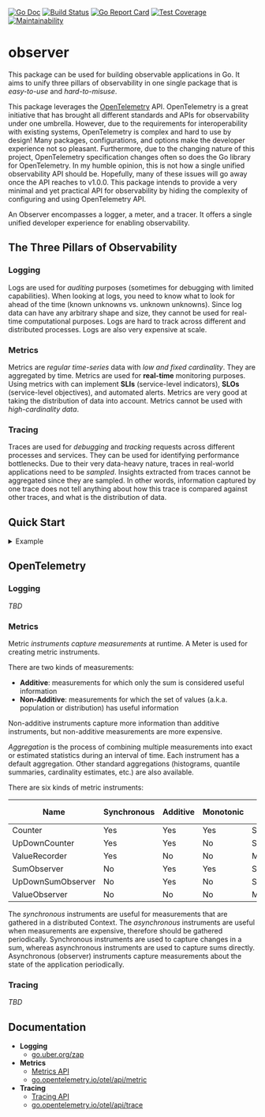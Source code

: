 [![Go Doc][godoc-image]][godoc-url]
[![Build Status][workflow-image]][workflow-url]
[![Go Report Card][goreport-image]][goreport-url]
[![Test Coverage][coverage-image]][coverage-url]
[![Maintainability][maintainability-image]][maintainability-url]

# observer

This package can be used for building observable applications in Go.
It aims to unify three pillars of observability in one single package that is _easy-to-use_ and _hard-to-misuse_.

This package leverages the [OpenTelemetry](https://opentelemetry.io) API.
OpenTelemetry is a great initiative that has brought all different standards and APIs for observability under one umbrella.
However, due to the requirements for interoperability with existing systems, OpenTelemetry is complex and hard to use by design!
Many packages, configurations, and options make the developer experience not so pleasant.
Furthermore, due to the changing nature of this project, OpenTelemetry specification changes often so does the Go library for OpenTelemetry.
In my humble opinion, this is not how a single unified observability API should be.
Hopefully, many of these issues will go away once the API reaches to v1.0.0.
This package intends to provide a very minimal and yet practical API for observability by hiding the complexity of configuring and using OpenTelemetry API.

An Observer encompasses a logger, a meter, and a tracer.
It offers a single unified developer experience for enabling observability.

## The Three Pillars of Observability

### Logging

Logs are used for _auditing_ purposes (sometimes for debugging with limited capabilities).
When looking at logs, you need to know what to look for ahead of the time (known unknowns vs. unknown unknowns).
Since log data can have any arbitrary shape and size, they cannot be used for real-time computational purposes.
Logs are hard to track across different and distributed processes. Logs are also very expensive at scale.

### Metrics

Metrics are _regular time-series_ data with _low and fixed cardinality_.
They are aggregated by time. Metrics are used for **real-time** monitoring purposes.
Using metrics with can implement **SLIs** (service-level indicators), **SLOs** (service-level objectives), and automated alerts.
Metrics are very good at taking the distribution of data into account.
Metrics cannot be used with _high-cardinality data_.

### Tracing

Traces are used for _debugging_ and _tracking_ requests across different processes and services.
They can be used for identifying performance bottlenecks.
Due to their very data-heavy nature, traces in real-world applications need to be _sampled_.
Insights extracted from traces cannot be aggregated since they are sampled.
In other words, information captured by one trace does not tell anything about how this trace is compared against other traces, and what is the distribution of data.

## Quick Start

<details>
  <summary>Example</summary>

```go
package main

import (
  "context"
  "net/http"
  "time"

  "github.com/moorara/observer"
  "go.opentelemetry.io/otel/api/correlation"
  "go.opentelemetry.io/otel/label"
  "go.opentelemetry.io/otel/api/metric"
  "go.uber.org/zap"
)

type instruments struct {
  reqCounter  metric.Int64Counter
  reqDuration metric.Float64ValueRecorder
}

func newInstruments(meter metric.Meter) *instruments {
  mm := metric.Must(meter)

  return &instruments{
    reqCounter:  mm.NewInt64Counter("requests_total", metric.WithDescription("the total number of requests")),
    reqDuration: mm.NewFloat64ValueRecorder("request_duration_seconds", metric.WithDescription("the duration of requests in seconds")),
  }
}

type server struct {
  observer    observer.Observer
  instruments *instruments
}

func (s *server) Handle(ctx context.Context) {
  // Tracing
  ctx, span := s.observer.Tracer().Start(ctx, "handle-request")
  defer span.End()

  start := time.Now()
  s.fetch(ctx)
  s.respond(ctx)
  duration := time.Now().Sub(start)

  labels := []label.KeyValue{
    label.String("method", "GET"),
    label.String("endpoint", "/user"),
    label.Uint("statusCode", 200),
  }

  // Metrics
  s.observer.Meter().RecordBatch(ctx, labels,
    s.instruments.reqCounter.Measurement(1),
    s.instruments.reqDuration.Measurement(duration.Seconds()),
  )

  // Logging
  s.observer.Logger().Info("request handled successfully.",
    zap.String("method", "GET"),
    zap.String("endpoint", "/user"),
    zap.Uint("statusCode", 200),
  )
}

func (s *server) fetch(ctx context.Context) {
  _, span := s.observer.Tracer().Start(ctx, "read-database")
  defer span.End()

  time.Sleep(50 * time.Millisecond)
}

func (s *server) respond(ctx context.Context) {
  _, span := s.observer.Tracer().Start(ctx, "send-response")
  defer span.End()

  time.Sleep(10 * time.Millisecond)
}

func main() {
  // Creating a new Observer and set it as the singleton
  obsv := observer.New(true, observer.Options{
    Name:        "my-service",
    Version:     "0.1.0",
    Environment: "production",
    Region:      "ca-central-1",
    Tags: map[string]string{
      "domain": "auth",
    },
    LogLevel:            "info",
    JaegerAgentEndpoint: "localhost:6831",
  })
  defer obsv.Close()

  srv := &server{
    observer:    obsv,
    instruments: newInstruments(obsv.Meter()),
  }

  // Creating a correlation context
  ctx := context.Background()
  ctx = correlation.NewContext(ctx,
    label.String("tenant", "1234"),
  )

  srv.Handle(ctx)

  // Serving metrics endpoint
  http.Handle("/metrics", obsv)
  http.ListenAndServe(":8080", nil)
}
```

Here are the logs from stdout :

```json
{"level":"info","timestamp":"2020-08-26T12:18:20.338144-04:00","caller":"example/main.go:57","message":"request handled successfully.","domain":"auth","environment":"production","logger":"my-service","region":"ca-central-1","version":"0.1.0","method":"GET","endpoint":"/user","statusCode":200}
```

And here are the metrics reported at http://localhost:8080/metrics :

```
# HELP request_duration_seconds the duration of requests in seconds
# TYPE request_duration_seconds histogram
request_duration_seconds_bucket{endpoint="/user",method="GET",statusCode="200",le="+Inf"} 1
request_duration_seconds_sum{endpoint="/user",method="GET",statusCode="200"} 0.063731055
request_duration_seconds_count{endpoint="/user",method="GET",statusCode="200"} 1
# HELP requests_total the total number of requests
# TYPE requests_total counter
requests_total{endpoint="/user",method="GET",statusCode="200"} 1
```
</details>

## OpenTelemetry

### Logging

_TBD_

### Metrics

Metric _instruments capture measurements_ at runtime. A Meter is used for creating metric instruments.

There are two kinds of measurements:

  - **Additive**: measurements for which only the sum is considered useful information
  - **Non-Additive**: measurements for which the set of values (a.k.a. population or distribution) has useful information

Non-additive instruments capture more information than additive instruments, but non-additive measurements are more expensive.

_Aggregation_ is the process of combining multiple measurements into exact or estimated statistics during an interval of time.
Each instrument has a default aggregation. Other standard aggregations (histograms, quantile summaries, cardinality estimates, etc.) are also available.

There are six kinds of metric instruments:

| Name              | Synchronous | Additive | Monotonic | Default Aggregation |
|-------------------|-------------|----------|-----------|---------------------|
| Counter           | Yes         | Yes      | Yes       | Sum                 |
| UpDownCounter     | Yes         | Yes      | No        | Sum                 |
| ValueRecorder     | Yes         | No       | No        | MinMaxSumCount      |
| SumObserver       | No          | Yes      | Yes       | Sum                 |
| UpDownSumObserver | No          | Yes      | No        | Sum                 |
| ValueObserver     | No          | No       | No        | MinMaxSumCount      |

The _synchronous_ instruments are useful for measurements that are gathered in a distributed Context.
The _asynchronous_ instruments are useful when measurements are expensive, therefore should be gathered periodically.
Synchronous instruments are used to capture changes in a sum, whereas asynchronous instruments are used to capture sums directly.
Asynchronous (observer) instruments capture measurements about the state of the application periodically.

### Tracing

_TBD_

## Documentation

  - **Logging**
    - [go.uber.org/zap](https://pkg.go.dev/go.uber.org/zap)
  - **Metrics**
    - [Metrics API](https://github.com/open-telemetry/opentelemetry-specification/blob/master/specification/metrics/api.md)
    - [go.opentelemetry.io/otel/api/metric](https://pkg.go.dev/go.opentelemetry.io/otel/api/metric)
  - **Tracing**
    - [Tracing API](https://github.com/open-telemetry/opentelemetry-specification/blob/master/specification/trace/api.md)
    - [go.opentelemetry.io/otel/api/trace](https://pkg.go.dev/go.opentelemetry.io/otel/api/trace)


[godoc-url]: https://pkg.go.dev/github.com/moorara/observer
[godoc-image]: https://godoc.org/github.com/moorara/observer?status.svg
[workflow-url]: https://github.com/moorara/observer/actions
[workflow-image]: https://github.com/moorara/observer/workflows/Main/badge.svg
[goreport-url]: https://goreportcard.com/report/github.com/moorara/observer
[goreport-image]: https://goreportcard.com/badge/github.com/moorara/observer
[coverage-url]: https://codeclimate.com/github/moorara/observer/test_coverage
[coverage-image]: https://api.codeclimate.com/v1/badges/727461eda3a578b3ccc2/test_coverage
[maintainability-url]: https://codeclimate.com/github/moorara/observer/maintainability
[maintainability-image]: https://api.codeclimate.com/v1/badges/727461eda3a578b3ccc2/maintainability
